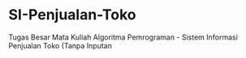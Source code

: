 # SI-Penjualan-Toko
Tugas Besar Mata Kuliah Algoritma Pemrograman - Sistem Informasi Penjualan Toko (Tanpa Inputan
